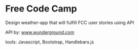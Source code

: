 
# Free Code Camp

  Design weather-app that will fulfill FCC user stories using API

  API by: www.wunderground.com

  tools: Javascript, Bootstrap,  Handlebars.js
